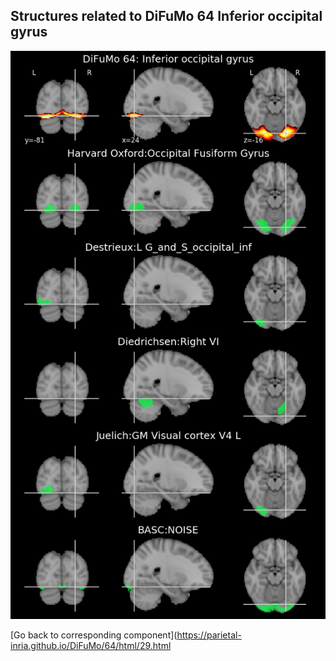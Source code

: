 


## Structures related to DiFuMo 64 Inferior occipital gyrus

![29](29.jpg "Structures related to DiFuMo 64 Inferior occipital gyrus")

[Go back to corresponding component](https://parietal-inria.github.io/DiFuMo/64/html/29.html